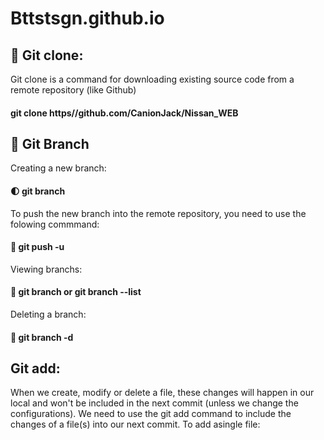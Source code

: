 # Bttstsgn.github.io

## 🙏 Git clone:

Git clone is a command for downloading existing source code from a remote repository (like Github)
#### git clone https//github.com/CanionJack/Nissan_WEB

## 🌟  Git Branch

Creating a new branch:

#### 🌓 git branch

To push the new branch into the remote repository, you need to use the folowing commmand:

#### 🚀 git push -u

Viewing branchs: 

#### 🌟 git branch or git branch --list

Deleting a branch:

#### 🎇 git branch -d

## Git add:
When we create, modify or delete a file, these changes will happen in our local and won't be included in the next commit (unless we change the configurations). We need to use the git add command to include the changes of a file(s) into our next commit. To add asingle file:

#### 
